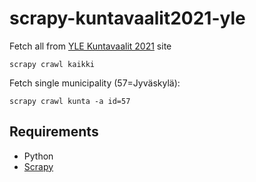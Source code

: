 # scrapy-kuntavaalit2021-yle

Fetch all from [YLE Kuntavaalit 2021](https://vaalikone.yle.fi/kuntavaalit2021/) site

    scrapy crawl kaikki

Fetch single municipality (57=Jyväskylä): 

    scrapy crawl kunta -a id=57

## Requirements

* Python
* [Scrapy](https://scrapy.org/)
